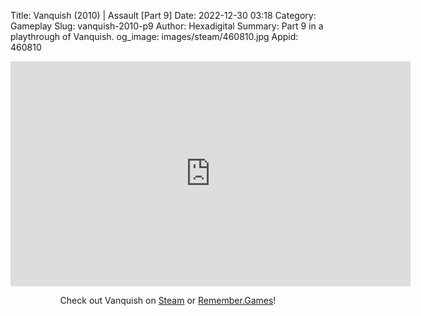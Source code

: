 Title: Vanquish (2010) | Assault [Part 9]
Date: 2022-12-30 03:18
Category: Gameplay
Slug: vanquish-2010-p9
Author: Hexadigital
Summary: Part 9 in a playthrough of Vanquish.
og_image: images/steam/460810.jpg
Appid: 460810

<center><iframe src="https://www.youtube.com/embed/rgHZJ721T9o?feature=oembed" allow="accelerometer; autoplay; encrypted-media; gyroscope; picture-in-picture" width="640" height="360" frameborder="0"></iframe>

Check out Vanquish on [Steam](https://store.steampowered.com/app/460810/?curator_clanid=34633900) or [Remember.Games](https://remember.games/game/5442/vanquish/)!</center>

